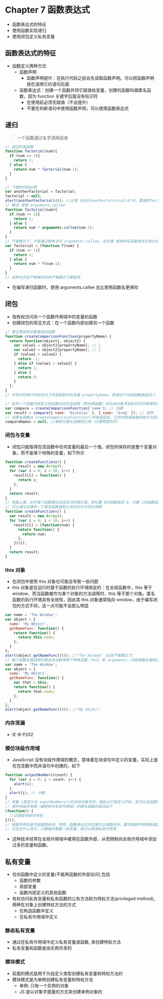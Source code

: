 # Chapter 7 函数表达式

- 函数表达式的特征
- 使用函数实现递归
- 使用闭包定义私有变量

## 函数表达式的特征

- 函数定义两种方式
  - 函数声明
    - 函数声明提升：在执行代码之前会先读取函数声明。可以把函数声明放在调用它的语句后面
  - 函数表达式：创建一个函数并将它赋值给变量，创建的函数叫做匿名函数，因为 function 关键字后面没有标识符
    - 在使用前必须先赋值（不会提升）
    - 不要在判断语句中使用函数声明，可以使用函数表达式

## 递归

> 一个函数通过名字调用自身

```javascript
// 递归阶乘函数
function factorial(num){
  if (num <= 1){
    return 1;
  } else {
    return num * factorial(num-1);
  }
}

// 下面的代码出错
var anotherFactorial = factorial;
factorial = null;
alert(anotherFactorial(4)); //出错 在执行anotherFactorial(4)时，里面的factorial 已经不再是函数
// 解决 使用 arguments.callee
function factorial(num){
  if (num <= 1){
    return 1;
  } else {
    return num * arguments.callee(num-1);
  }
}
// 严格模式下，不能通过脚本访问 arguments.callee，会出错 使用命名函数表达式来达成相同的结果
var factorial = (function f(num) {
  if (num <= 1){
    return 1;
  } else {
    return num * f(num-1);
  }
}
// 这种方式在严格模式和非严格模式下都能用
```

- 在编写递归函数时，使用 arguments.callee 总比使用函数名更保险

## 闭包

- 指有权访问另一个函数作用域中的变量的函数
- 创建闭包的常见方式：在一个函数内部创建另一个函数

```javascript
// 第五章排序对象数组的函数
function createComparisonFunction(propertyName) {
  return function(object1, object2) {
    var value1 = object1[propertyName]; // 1
    var value2 = object2[propertyName]; // 1
    if (value1 < value2) {
      return -1;
    } else if (value1 > value2) {
      return 1;
    } else {
      return 0;
    }
  };
}
// 作标识的两行代码访问了外部函数中的变量 propertyName，即使这个内部函数被返回了，而且是在其他地方被调用了，但它仍然可以访问变量 propertyName，因为内部函数的作用域链中包含createComparisonFunction()的作用域

// 在另一个函数内部定义的函数会将包含函数（即外部函数）的活动对象添加到它的作用域链中
var compare = createComparisonFunction('name'); // 创建
var result = compare({ name: 'Nicholas' }, { name: 'Greg' }); // 调用
// 在匿名函数从 createComparisonFunction()中被返回后，它的作用域链被初始化为包含createComparisonFunction()函数的活动对象和全局变量对象，匿名函数就可以访问在createComparisonFunction()中定义的所有变量，createComparisonFunction()函数在执行完毕后，其活动对象也不会被销毁，因为匿名函数的作用域链仍然在引用这个活动对象，直到匿名函数被销毁
compareNames = null; //解除对匿名函数的引用（以便释放内存）
```

### 闭包与变量

- 闭包只能取得包含函数中任何变量的最后一个值。闭包所保存的是整个变量对象，而不是某个特殊的变量，如下所示

```javascript
function createFunctions() {
  var result = new Array();
  for (var i = 0; i < 10; i++) {
    result[i] = function() {
      return i;
    };
  }
  return result;
}
// 表面上看，似乎每个函数都应该返自己的索引值，即位置 0的函数返回 0，位置 1的函数返回 1，以此类推。但实际上，每个函数都返回 10,因为每个函数的作用域链中都保存着 createFunctions()函数的活动对象，所以它们引用的都是同一个变量 i
// 可以通过创建另一个匿名函数强制让闭包的行为符合预期
function createFunctions() {
  var result = new Array();
  for (var i = 0; i < 10; i++) {
    result[i] = (function(num) {
      return function() {
        return num;
      };
    })(i);
  }
  return result;
}
```

### this 对象

- 在闭包中使用 this 对象也可能会导致一些问题
- this 对象是在运行时基于函数的执行环境绑定的：在全局函数中，this 等于 window，而当函数被作为某个对象的方法调用时，this 等于那个对象。匿名函数的执行环境具有全局性，因此其 this 对象通常指向 window，由于编写闭包的方式不同，这一点可能不会那么明显

```javascript
var name = 'The Window';
var object = {
  name: 'My Object',
  getNameFunc: function() {
    return function() {
      return this.name;
    };
  }
};
alert(object.getNameFunc()()); //"The Window"（在非严格模式下）
// 每个函数在被调用时都会自动取得两个特殊变量：this 和 arguments。内部函数在搜索这两个变量时，只会搜索到其活动对象为止，因此永远不可能直接访问外部函数中的这两个变量。不过，把外部作用域中的 this 对象保存在一个闭包能够访问到的变量里，就可以让闭包访问该对象了（arguments 也这样），如下
var name = 'The Window';
var object = {
  name: 'My Object',
  getNameFunc: function() {
    var that = this;
    return function() {
      return that.name;
    };
  }
};
alert(object.getNameFunc()()); //"My Object"
```

### 内存泄漏

- IE 中 P202

### 模仿块级作用域

- JavaScript 没有块级作用域的概念，意味着在块语句中定义的变量，实际上是在包含数中而非语句中创建的，如下

```javascript
function outputNumbers(count) {
  for (var i = 0; i < count; i++) {
    alert(i);
  }
  alert(i); // 计数
}
// 变量 i是定义在 ouputNumbers()的活动对象中的，因此从它有定义开始，就可以在函数内部随处访问它，匿名函数可以用来模仿块级作用域并避免这个问题
// 用作块级作用域（通常称为私有作用域）的匿名函数的语法如下
(function() {
  //这里是块级作用域
})();
// 函数声明后面不能跟圆括号。然而，函数表达式的后面可以跟圆括号。要将函数声明转换成函数表达式，加上一对圆括号即可
// 无论在什么地方，只要临时需要一些变量，就可以使用私有作用域
```

- 这种技术经常在全局作用域中被用在函数外部，从而限制向全局作用域中添加过多的变量和函数。

## 私有变量

- 任何函数中定义的变量(不能再函数的外部访问),包括
  - 函数的参数
  - 局部变量
  - 函数内部定义的其他函数
- 有权访问私有变量和私有函数的公有方法称为特权方法(privileged method), 两种在对象上创建特权方法的方式
  - 在构造函数中定义
  - 在私有作用域中定义

### 静态私有变量

- 通过在私有作用域中定义私有变量或函数, 来创建特权方法
- 私有变量和函数是由实例共享的

### 模块模式

- 前面的模式是用于为自定义类型创建私有变量和特权方法的
- 模块模式是为单例创建私有变量和特权方法
  - 单例: 只有一个实例的对象
  - JS 是以对象字面量的方式来创建单例对象的

